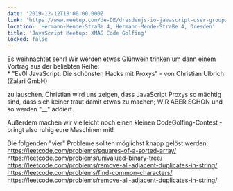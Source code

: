 ```yaml
---
date: '2019-12-12T18:00:00.000Z'
link: 'https://www.meetup.com/de-DE/dresdenjs-io-javascript-user-group/events/wwdfrqyzqbqb/'
location: 'Hermann-Mende-Straße 4, Hermann-Mende-Straße 4, Dresden'
title: 'JavaScript Meetup: XMAS Code Golfing'
locked: false
---
```

Es weihnachtet sehr! Wir werden etwas Glühwein trinken um dann einem Vortrag aus der beliebten Reihe:  
\* "Ev0l JavaScript: Die schönsten Hacks mit Proxys" - von Christian Ulbrich (Zalari GmbH)

zu lauschen. Christian wird uns zeigen, dass JavaScript Proxys so mächtig sind, dass sich keiner traut damit etwas zu machen; WIR ABER SCHON und so werden "\_\_" addiert.

Außerdem machen wir vielleicht noch einen kleinen CodeGolfing-Contest - bringt also ruhig eure Maschinen mit!

Die folgenden "vier" Probleme sollten möglichst knapp gelöst werden:  
<https://leetcode.com/problems/squares-of-a-sorted-array/>  
<https://leetcode.com/problems/univalued-binary-tree/>  
<https://leetcode.com/problems/remove-all-adjacent-duplicates-in-string/>  
<https://leetcode.com/problems/find-common-characters/>  
<https://leetcode.com/problems/remove-all-adjacent-duplicates-in-string/>
